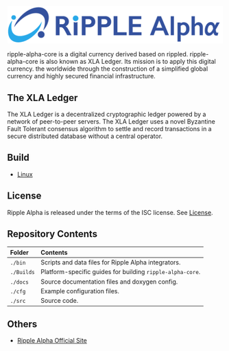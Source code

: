 [![Ripple Alpha Logo](https://github.com/ripple-alpha/ripple-alpha-core/blob/master/docs/images/logo_ripple_alpha.png "Ripple Alpha")](https://ripplealpha.com)

ripple-alpha-core is a digital currency derived based on rippled. ripple-alpha-core is also known as XLA Ledger. Its mission is to apply this digital currency. the worldwide through the construction of a simplified global currency and highly secured financial infrastructure.

The XLA Ledger
---------------------
The XLA Ledger is a decentralized cryptographic ledger powered by a network of peer-to-peer servers. The XLA Ledger uses a novel Byzantine Fault Tolerant consensus algorithm to settle and record transactions in a secure distributed database without a central operator.

Build
---------------------
* [Linux](Builds/linux/README.md)

License
---------------------
Ripple Alpha is released under the terms of the ISC license. See [License](LICENSE).

Repository Contents
---------------------

| Folder     | Contents                                                   |
|:-----------|:-------------------------------------------------          |
| `./bin`    | Scripts and data files for Ripple Alpha integrators.       |
| `./Builds` | Platform-specific guides for building `ripple-alpha-core`. |
| `./docs`   | Source documentation files and doxygen config.             |
| `./cfg`    | Example configuration files.                               |
| `./src`    | Source code.                                               |

Others
---------------------
* [Ripple Alpha Official Site](https://ripplealpha.com)
